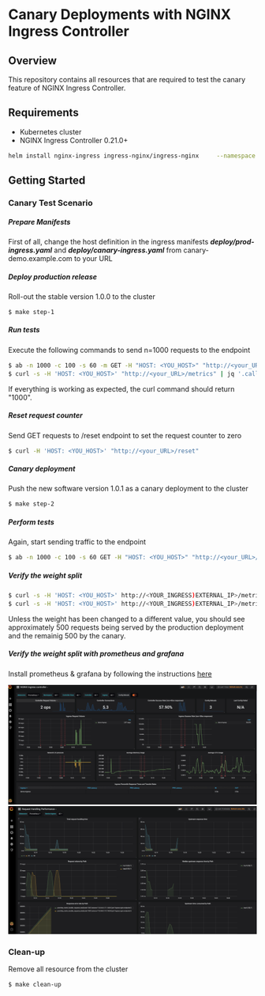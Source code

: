 # Canary Deployments with NGINX Ingress Controller
## Overview
This repository contains all resources that are required to test the canary feature of NGINX Ingress Controller. 

## Requirements
* Kubernetes cluster 
* NGINX Ingress Controller 0.21.0+

```bash
helm install nginx-ingress ingress-nginx/ingress-nginx     --namespace ingress-nginx  --set controller.replicaCount=2     --set controller.nodeSelector."beta\.kubernetes\.io/os"=linux     --set defaultBackend.nodeSelector."beta\.kubernetes\.io/os"=linux     --set controller.admissionWebhooks.patch.nodeSelector."beta\.kubernetes\.io/os"=linux --set controller.metrics.enabled=true --set-string controller.podAnnotations."prometheus\.io/scrape"="true" --set-string controller.podAnnotations."prometheus\.io/port"="10254"
```

## Getting Started

### Canary Test Scenario
##### Prepare Manifests  
First of all, change the host definition in the ingress manifests ***deploy/prod-ingress.yaml*** and ***deploy/canary-ingress.yaml*** from canary-demo.example.com to your URL
  
##### Deploy production release  
Roll-out the stable version 1.0.0 to the cluster
```bash
$ make step-1
```
  
##### Run tests  
Execute the following commands to send n=1000 requests to the endpoint
```bash
$ ab -n 1000 -c 100 -s 60 -m GET -H "HOST: <YOU_HOST>" "http://<your_URL>/version"
$ curl -s -H 'HOST: <YOU_HOST>' "http://<your_URL>/metrics" | jq '.calls'
```
If everything is working as expected, the curl command should return "1000".
  
##### Reset request counter  
Send GET requests to /reset endpoint to set the request counter to zero
```bash
$ curl -H 'HOST: <YOU_HOST>' "http://<your_URL>/reset"
```
  
##### Canary deployment  
Push the new software version 1.0.1 as a canary deployment to the cluster
```bash
$ make step-2
```
  
##### Perform tests  
Again, start sending traffic to the endpoint
```bash
$ ab -n 1000 -c 100 -s 60 GET -H "HOST: <YOU_HOST>" "http://<your_URL>/version"
```
  
##### Verify the weight split 

```bash
$ curl -s -H 'HOST: <YOU_HOST>' http://<YOUR_INGRESS)EXTERNAL_IP>/metrics | jq '.calls'
$ curl -s -H 'HOST: <YOU_HOST>' http://<YOUR_INGRESS)EXTERNAL_IP>/metrics | jq '.calls'
```

Unless the weight has been changed to a different value, you should see approximately 500 requests being served by the production deployment and the remainig 500 by the canary. 

##### Verify the weight split with prometheus and grafana

Install prometheus & grafana by following the instructions [here](https://kubernetes.github.io/ingress-nginx/user-guide/monitoring/)



![nginx-ingress-controller](/.images/nginx-ingress-controller.png)
![request-handling-performance](/.images/request-handling-performance.png)

### Clean-up
Remove all resource from the cluster 
```bash
$ make clean-up
```
